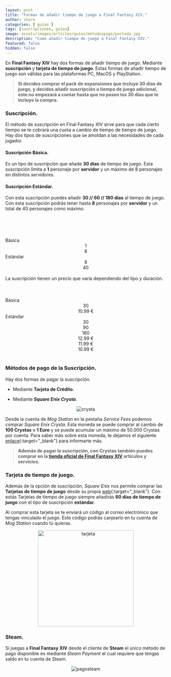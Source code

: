 ```yaml
---
layout: post
title: "Formas de añadir tiempo de juego a Final Fantasy XIV."
author: sharn
categories: [ guías ]
tags: [suscripciones, guías]
image: assets/images/articles/guias/metodospago/portada.jpg
description: "Como añadir tiempo de juego a Final Fantasy XIV."
featured: false
hidden: false
---
```

En **Final Fantasy XIV** hay dos formas de añadir tiempo de juego. Mediante **suscripción** y **tarjeta de tiempo de juego**. Estas formas de añadir tiempo de juego son válidas para las plataformas PC, MacOS y PlayStation.

<blockquote>
<b>Si decides comprar el pack de expansiones que incluye 30 días de juego, y decides añadir suscripción o tiempo de juego adicional, este no empezará a contar hasta que no pasen los 30 días que te incluye la compra.</b>
</blockquote> 

### Suscripción.

El método de suscripción en Final Fantasy XIV sirve para que cada cierto tiempo se te cobrará una cuota a cambio de tiempo de tiempo de juego. Hay dos tipos de suscripciones que se amoldan a las necesidades de cada jugador.

#### Suscripción Básica.

Es un tipo de suscripción que añade **30 días** de tiempo de juego. Esta suscripción limita a **1** personaje por **servidor** y un máximo de 8 personajes en distintos servidores.

#### Suscripción Estándar.

Con esta suscripción puedes añadir **30 // 60 // 180 días** al tiempo de juego. Con esta suscripción podrás tener hasta **8** personajes por **servidor** y un total de 40 personajes como máximo.
<br/>

<div class="container">
<div class="span2">
  <div class="row">    
    <div class="col-4 border bg-dark" align="center">
      <font color="white"><b>Tipo</b></font>
    </div>        
    <div class="col-8 border bg-dark" align="center">
      <div class="row">    
        <font color="white"><b>&nbsp;Personajes máximos</b></font>
      </div>
      <div class="row">    
        <div class="col-6 border bg-secondary" align="center">
          <font color="white"><b>Servidor</b></font>
        </div>    
        <div class="col-6 border bg-secondary" align="center">
          <font color="white"><b>Total</b></font>
        </div>    
      </div>      
    </div>    
  </div>
  </div>
  <div class="row">
    <div class="col-4 border bg-light">
        Básica
    </div>    
    <div class="col-4 border bg-light" align="center">
        1
    </div>    
    <div class="col-4 border bg-light" align="center">
        8
    </div>        
  </div>  
  <div class="row">
    <div class="col-4 border bg-light">
        Estándar
    </div>    
    <div class="col-4 border bg-light" align="center">
        8
    </div>    
    <div class="col-4 border bg-light" align="center">
        40
    </div>    
  </div>   
</div>
<br/>
La suscripción tienen un precio que varía dependiendo del tipo y duración. 

<div class="container">
<div class="span2">
  <div class="row">    
    <div class="col-4 border bg-dark" align="center">
      <font color="white"><b>Tipo</b></font>
    </div>        
    <div class="col-4 border bg-dark" align="center">
        <font color="white"><b>Días</b></font>
    </div>     
    <div class="col-4 border bg-dark" align="center">
        <font color="white"><b>Precio</b></font>
    </div>    
  </div>
  </div>
  <div class="row">
    <div class="col-4 border bg-light">
      Básica
    </div>    
    <div class="col-4 border bg-light" align="center">
      30
    </div>    
    <div class="col-4 border bg-light" align="center">
      10.99 €
    </div>        
  </div>  
  <div class="row">
    <div class="col-4 border bg-light">
    Estándar
    </div>    
    <div class="col-4 border bg-light">      
      <div class="row border">
        <div class="col border" align="center">
        30 
        </div>
      </div>
      <div class="row">
        <div class="col border" align="center">
        90 
        </div>
      </div>
      <div class="row">
        <div class="col border" align="center">
        180 
        </div>
      </div>            
    </div>    
    <div class="col-4 border bg-light">
      <div class="row">
        <div class="col border" align="center">
        12.99 €
        </div>
      </div>
      <div class="row">
        <div class="col border" align="center">
        11.99 €
        </div>
      </div>
      <div class="row">
        <div class="col border" align="center">
        10.99 €
        </div>
      </div>  
    </div>    
  </div>   
</div>
<br/>

### Métodos de pago de la Suscripción.

Hay dos formas de pagar la suscripción.

- Mediante **Tarjeta de Crédito**.

- Mediante ***Square Enix Crysta***.

<p align="center"><img src="{{ site.baseurl }}/assets/images/articles/guias/metodospago/crysta.jpg" alt="crysta"/></p>

Desde la cuenta de *Mog Station* en la pestaña *Service Fees* podemos comprar *Square Enix Crysta*. Esta moneda se puede comprar al cambio de **100 Crystas = 1 Euro** y se puede acumular un máximo de 50.000 Crystas por cuenta. Para saber más sobre esta moneda, te dejamos el siguiente [enlace](https://square-enix-games.com/en_eu/seaccount/crysta){:target="_blank"} para informarte más.

<blockquote>
<b>Además de pagar la suscripción, con Crystas también puedes comprar en la <a href="https://store.finalfantasyxiv.com/ffxivstore/en-gb/" target="_blank">tienda oficial de Final Fantasy XIV</a> artículos y servicios.</b>
</blockquote> 

### Tarjeta de tiempo de juego.

Además de la opción de suscripción, *Square Enix* nos permite comprar las **Tarjetas de tiempo de juego** desde su propia [web](https://store.eu.square-enix-games.com/es_EU/product/307018/final-fantasy-xiv-60-days-game-time-card-other){:target="_blank"}. Con estás Tarjetas de tiempo de juego siempre añadirás **60 días de tiempo de juego** con el tipo de suscripción **estándar**. 

Al comprar esta tarjeta se te enviará un código al correo electrónico que tengas vinculado el juego. Este código podrás canjearlo en tu cuenta de *Mog Station* cuando tú quieras.

<p align="center"><img src="{{ site.baseurl }}/assets/images/articles/guias/metodospago/tarjeta.jpg" width="300" alt="tarjeta"/></p>

### Steam.

Si juegas a **Final Fantasy XIV** desde el cliente de **Steam** el único método de pago disponible es mediante *Steam Payment* el cual requiere que tengas saldo en tu cuenta de Steam.

<p align="center"><img src="{{ site.baseurl }}/assets/images/articles/guias/metodospago/pagosteam.jpg" alt="pagosteam"/></p>